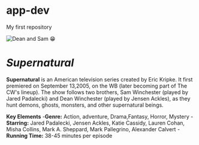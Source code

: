 # app-dev
My first repository

![Dean and Sam ](https://tinyurl.com/h8bx4jet) :grin:

# ***Supernatural*** 

 **Supernatural** is an American  television series created by Eric  Kripke. It first premiered on  September 13,2005, on the WB (later  becoming part of The CW's lineup). The  show follows two brothers, Sam  Winchester (played by Jared Padalecki)  and Dean Winchester (played by Jensen  Ackles), as they hunt demons, ghosts,  monsters, and other supernatural  beings. 

**Key Elements**
-**Genre:** Action, adventure, Drama,Fantasy, Horror, Mystery 
-**Starring:** Jared Padalecki, Jensen Ackles, Katie Cassidy, Lauren Cohan, Misha Collins, Mark A. Sheppard, Mark Pallegrino, Alexander Calvert
-**Running Time:** 38-45 minutes per episode

